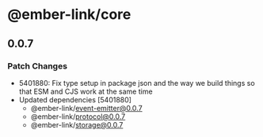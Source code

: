 # @ember-link/core

## 0.0.7

### Patch Changes

- 5401880: Fix type setup in package json and the way we build things so that ESM and CJS work at the same time
- Updated dependencies [5401880]
  - @ember-link/event-emitter@0.0.7
  - @ember-link/protocol@0.0.7
  - @ember-link/storage@0.0.7
